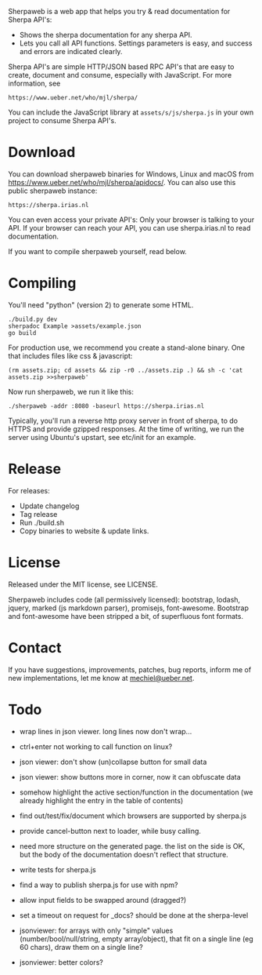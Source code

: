 Sherpaweb is a web app that helps you try & read documentation for Sherpa API's:

- Shows the sherpa documentation for any sherpa API.
- Lets you call all API functions. Settings parameters is easy, and success and errors are indicated clearly.

Sherpa API's are simple HTTP/JSON based RPC API's that are easy to
create, document and consume, especially with JavaScript.  For more
information, see

	https://www.ueber.net/who/mjl/sherpa/

You can include the JavaScript library at `assets/s/js/sherpa.js`
in your own project to consume Sherpa API's.


# Download

You can download sherpaweb binaries for Windows, Linux and macOS from https://www.ueber.net/who/mjl/sherpa/apidocs/.  You can also use this public sherpaweb instance:

	https://sherpa.irias.nl

You can even access your private API's: Only your browser is talking to your API. If your browser can reach your API, you can use sherpa.irias.nl to read documentation.

If you want to compile sherpaweb yourself, read below.


# Compiling

You'll need "python" (version 2) to generate some HTML.

	./build.py dev
	sherpadoc Example >assets/example.json
	go build


For production use, we recommend you create a stand-alone binary. One that includes files like css & javascript:

	(rm assets.zip; cd assets && zip -r0 ../assets.zip .) && sh -c 'cat assets.zip >>sherpaweb'

Now run sherpaweb, we run it like this:

	./sherpaweb -addr :8080 -baseurl https://sherpa.irias.nl

Typically, you'll run a reverse http proxy server in front of sherpa, to do HTTPS and provide gzipped responses.
At the time of writing, we run the server using Ubuntu's upstart, see etc/init for an example.


# Release

For releases:

- Update changelog
- Tag release
- Run ./build.sh
- Copy binaries to website & update links.


# License

Released under the MIT license, see LICENSE.

Sherpaweb includes code (all permissively licensed): bootstrap, lodash, jquery, marked (js markdown parser), promisejs, font-awesome.
Bootstrap and font-awesome have been stripped a bit, of superfluous font formats.


# Contact

If you have suggestions, improvements, patches, bug reports, inform me of new implementations, let me know at mechiel@ueber.net.


# Todo

- wrap lines in json viewer.  long lines now don't wrap...
- ctrl+enter not working to call function on linux?
- json viewer: don't show (un)collapse button for small data
- json viewer: show buttons more in corner, now it can obfuscate data
- somehow highlight the active section/function in the documentation (we already highlight the entry in the table of contents)
- find out/test/fix/document which browsers are supported by sherpa.js

- provide cancel-button next to loader, while busy calling.
- need more structure on the generated page. the list on the side is OK, but the body of the documentation doesn't reflect that structure.
- write tests for sherpa.js
- find a way to publish sherpa.js for use with npm?
- allow input fields to be swapped around (dragged?)
- set a timeout on request for _docs?  should be done at the sherpa-level
- jsonviewer: for arrays with only "simple" values (number/bool/null/string, empty array/object), that fit on a single line (eg 60 chars), draw them on a single line?
- jsonviewer: better colors?

